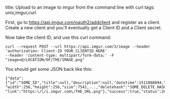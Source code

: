 title: Upload to an image to imgur from the command line with curl
tags: unix,imgur,curl

First, go to https://api.imgur.com/oauth2/addclient and register as a client. Create a new client and you'll eventually get a Client ID and a Client secret.

Now take the client ID, and use this curl command:

```
curl --request POST --url https://api.imgur.com/3/image --header 'authorization: Client-ID YOUR_CLIENTID_HERE'   
--header 'content-type: multipart/form-data;' -F "image=@/LOCATION/OF/THE/IMAGE.png"
```

You should get some JSON back like this:

```
{"data":{"id":"SOME_ID","title":null,"description":null,"datetime":1511088894,"type":"image\/png",
"width":256,"height":256,"size":7541,...,"deletehash":"SOME_DELETE_HASH","name":"",
"link":"https:\/\/i.imgur.com\/THE_URL.png"},"success":true,"status":200}
```
